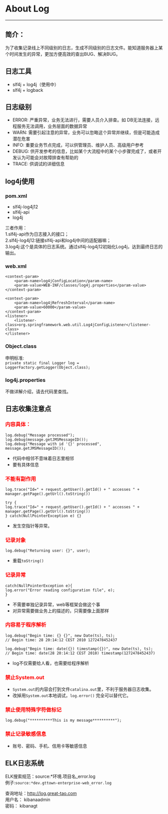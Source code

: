 # About Log #

----------
## 简介： ##
为了收集记录线上不同级别的日志，生成不同级别的日志文件。能知道服务器上某个时间发生的异常，更加方便高效的查出BUG、解决BUG。
## 日志工具 ##
- slf4j + log4j（使用中）
- slf4j + logback
## 日志级别 ##
- ERROR: 严重异常，业务无法进行，需要人员介入排查。如 DB无法连接，远程服务无法调用，业务层面的数据异常
- WARN: 需要引起注意的异常，业务可以忽略这个异常并继续，但是可能造成潜在危害
- INFO: 重要业务节点完成，可以供管理员、维护人员、高级用户参考
- DEBUG: 供开发参考的信息，比如某个大流程中的某个小步骤完成了，或者开发认为可能会对故障排查有帮助的
- TRACE: 供调试的详细信息
## log4j使用 ##
### pom.xml ###
 - slf4j-log4j12
 - slf4j-api
 - log4j         

三者作用：    
1.slf4j-api作为日志接入的接口；   
2.slf4j-log4j12:链接slf4j-api和log4j中间的适配器嘛；    
3.log4j:这个是具体的日志系统。通过slf4j-log4j12初始化Log4j，达到最终日志的输出。
### web.xml ###
    <context-param>
        <param-name>log4jConfigLocation</param-name>
        <param-value>WEB-INF/classes/log4j.properties</param-value>
    </context-param>

    <context-param>
        <param-name>log4jRefreshInterval</param-name>
        <param-value>60000</param-value>
    </context-param>
    <listener>
        <listener-class>org.springframework.web.util.Log4jConfigListener</listener-class>
    </listener>
### Object.class ###
申明标准:   
`private static final Logger log = LoggerFactory.getLogger(Object.class);` 
### log4j.properties ###
不做详解介绍，请去代码里查找。
## 日志收集注意点 ##
### <span style='color:red'>内容具体： ###
    log.debug("Message processed");
	log.debug(message.getJMSMessageID());
	log.debug("Message with id '{}' processed", message.getJMSMessageID());
 * 代码中相邻不意味着日志里相邻
 * 要有具体信息  

### <span style='color:red'>不能有副作用 ###
    log.trace("Id=" + request.getUser().getId() + " accesses " + manager.getPage().getUrl().toString())

	try {
    log.trace("Id=" + request.getUser().getId() + " accesses " + manager.getPage().getUrl().toString())
	} catch(NullPointerException e) {}
* 发生空指针等异常。  
### <span style='color:red'>记录对象 ###
	log.debug("Returning user: {}", user);
* 重载`toString()`
### <span style='color:red'>记录异常 ###
	catch(NullPointerException e){
    log.error("Error reading configuration file", e);
	}
* 不需要单独记录异常，web等框架会做这个事
* 对异常需要做业务上的描述的，只需要像上面那样
### <span style='color:red'>内容易于程序解析 ###
    log.debug("Begin time: {} {}", new Date(ts), ts);
	// Begin time: 28 20:14:12 CEST 2010 1272478452437

	log.debug("Begin time: date({}) timestamp({})", new Date(ts), ts);
	// Begin time: date(28 20:14:12 CEST 2010) timestamp(1272478452437)
* log不仅需要给人看，也需要给程序解析
### <span style='color:red'>禁止System.out ###
* `System.out`的内容会打到文件`catalina.out`里，不利于服务器日志收集。
* 改掉用`System.out`本地调试，`log.error()` 完全可以替代它。
### <span style='color:red'>禁止使用特殊字符做标记 ###
`log.debug("**********This is my message**********");`
### <span style='color:red'>禁止记录敏感信息 ###
* 账号、密码、手机、信用卡等敏感信息

## ELK日志系统 ##
ELK搜索规范：source:*环境.项目名_error.log   
例子:`source:*dev.gttown-enterprise-web_error.log`

查询地址：http://log.great-tao.com   
用户名： kibanaadmin   
密码： kibanagt   
